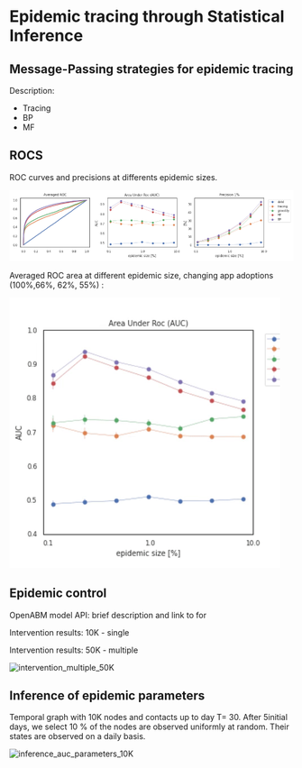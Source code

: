 # Epidemic tracing through Statistical Inference


## Message-Passing strategies for epidemic tracing

Description:

- Tracing
- BP
- MF

## ROCS
ROC curves and precisions at differents epidemic sizes. 

![](./figs/roc_.png)

Averaged ROC area at different epidemic size, changing app adoptions (100\%,66\%, 62\%, 55\%) :

![](./figs/auc.gif)

## Epidemic control

OpenABM model API: brief description and link to for

Intervention results: 10K - single

Intervention results: 50K - multiple

![intervention_multiple_50K](https://github.com/sibyl-team/sib/blob/master/examples/figs/N50K_o400_linear_and_log.svg)


## Inference of epidemic parameters

Temporal graph with 10K nodes and contacts up to day T= 30.
After 5initial days, we select 10 % of the nodes are observed uniformly at random.
Their states are observed on a daily basis.

![inference_auc_parameters_10K](https://github.com/sibyl-team/sib/blob/master/examples/figs/inference_parameters_openABM_gamma.png)
